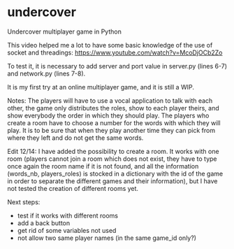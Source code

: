 # undercover
Undercover multiplayer game in Python

This video helped me a lot to have some basic knowledge of the use of socket and threadings:
https://www.youtube.com/watch?v=McoDjOCb2Zo

To test it, it is necessary to add server and port value in server.py (lines 6-7) and network.py (lines 7-8).

It is my first try at an online multiplayer game, and it is still a WIP.

Notes:
The players will have to use a vocal application to talk with each other, the game only distributes the roles, show to each player theirs, and show everybody the order in which they should play.
The players who create a room have to choose a number for the words with which they will play. It is to be sure that when they play another time they can pick from where they left and do not get the same words.

Edit 12/14: I have added the possibility to create a room. It works with one room (players cannot join a room which does not exist, they have to type once again the room name if it is not found, and all the information (words_nb, players_roles) is stocked in a dictionary with the id of the game in order to separate the different games and their information), but I have not tested the creation of different rooms yet. 

Next steps:
- test if it works with different rooms
- add a back button
- get rid of some variables not used
- not allow two same player names (in the same game_id only?)
